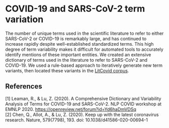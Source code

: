 # COVID-19 and SARS-CoV-2 term variation
The number of unique terms used in the scientific literature to refer to either SARS-CoV-2 or COVID-19 is remarkably large, and has continued to increase rapidly despite well-established standardized terms. This high degree of term variability makes it difficult for automated tools to accurately identify mentions of these important entities. We created an extensive dictionary of terms used in the literature to refer to SARS-CoV-2 and COVID-19. We used a rule-based approach to iteratively generate new term variants, then located these variants in the [LitCovid corpus](https://www.ncbi.nlm.nih.gov/research/coronavirus/).

## References
[1] Leaman, R., & Lu, Z. (2020).  A Comprehensive Dictionary and Variability Analysis of Terms for COVID-19 and SARS-CoV-2. NLP COVID workshop at EMNLP 2020. https://openreview.net/forum?id=Yd6haDmVDSq<br/>
[2] Chen, Q., Allot, A., & Lu, Z. (2020). Keep up with the latest coronavirus research. Nature, 579(7798), 193. doi: 10.1038/d41586-020-00694-1<br/>


